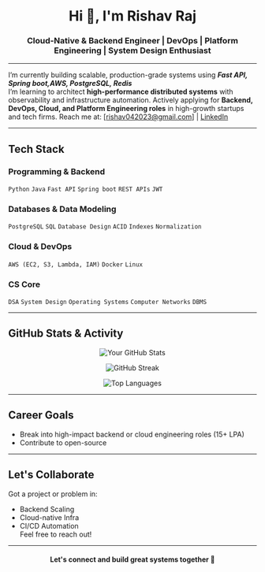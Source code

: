 <h1 align="center">Hi 👋, I'm Rishav Raj</h1>
<h3 align="center">Cloud-Native & Backend Engineer | DevOps | Platform Engineering | System Design Enthusiast</h3>

---

 I’m currently building scalable, production-grade systems using ***Fast API, Spring boot,AWS, PostgreSQL, Redis***  
 I’m learning to architect **high-performance distributed systems** with observability and infrastructure automation.
 Actively applying for **Backend, DevOps, Cloud, and Platform Engineering roles** in high-growth startups and tech firms.
 Reach me at: [rishav042023@gmail.com] | [LinkedIn](https://www.linkedin.com/in/rishav-raj-15b077249/)

---

##  Tech Stack

###  Programming & Backend
`Python` `Java` `Fast API` `Spring boot` `REST APIs`  `JWT`

###  Databases & Data Modeling
`PostgreSQL` `SQL` `Database Design` `ACID` `Indexes` `Normalization`

###  Cloud & DevOps
`AWS (EC2, S3, Lambda, IAM)` `Docker` `Linux`


###  CS Core
`DSA` `System Design` `Operating Systems` `Computer Networks` `DBMS`

---

##  GitHub Stats & Activity

<p align="center">
  <img src="https://github-readme-stats.vercel.app/api?username=Rishav-R03&show_icons=true&theme=tokyonight" alt="Your GitHub Stats" />
</p>

<p align="center">
  <img src="https://github-readme-streak-stats.herokuapp.com?user=Rishav-R03&theme=tokyonight&date_format=M%20j%5B%2C%20Y%5D" alt="GitHub Streak" />
</p>

<p align="center">
  <img src="https://github-readme-stats.vercel.app/api/top-langs/?username=Rishav-R03&layout=compact&theme=tokyonight" alt="Top Languages" />
</p>

---

##  Career Goals

-  Break into high-impact backend or cloud engineering roles (15+ LPA)
-  Contribute to open-source
---

##  Let's Collaborate

Got a project or problem in:
- Backend Scaling
- Cloud-native Infra
- CI/CD Automation  
Feel free to reach out!

---

<h4 align="center">Let's connect and build great systems together 🚀</h4>
